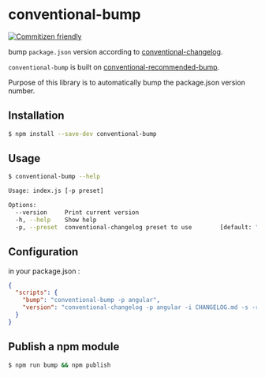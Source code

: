 conventional-bump
====================

[![Commitizen friendly](https://img.shields.io/badge/commitizen-friendly-brightgreen.svg)](http://commitizen.github.io/cz-cli/)

bump `package.json` version according to [conventional-changelog](https://github.com/conventional-changelog/conventional-changelog).


`conventional-bump` is built on [conventional-recommended-bump](https://github.com/conventional-changelog/conventional-changelog/tree/master/packages/conventional-recommended-bump).


Purpose of this library is to automatically bump the package.json version number.

## Installation
```bash
$ npm install --save-dev conventional-bump
```

## Usage
```bash
$ conventional-bump --help

Usage: index.js [-p preset]

Options:
  --version     Print current version                                  [boolean]
  -h, --help    Show help                                              [boolean]
  -p, --preset  conventional-changelog preset to use        [default: "angular"]
```

## Configuration
in your package.json :
```json
{
  "scripts": {
    "bump": "conventional-bump -p angular",
    "version": "conventional-changelog -p angular -i CHANGELOG.md -s -r 0 && git add CHANGELOG.md"
  }
}
```

## Publish a npm module
```bash
$ npm run bump && npm publish
```
